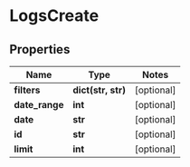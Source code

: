 # LogsCreate

## Properties
Name | Type | Notes
------------ | ------------- | -------------
**filters** | **dict(str, str)** | [optional] 
**date_range** | **int** | [optional] 
**date** | **str** | [optional] 
**id** | **str** | [optional] 
**limit** | **int** | [optional] 


